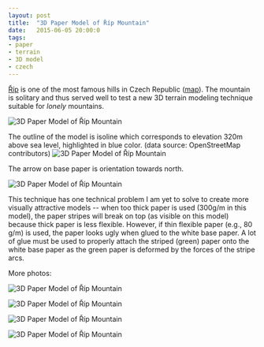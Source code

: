 ```yaml
---
layout: post
title:  "3D Paper Model of Říp Mountain"
date:   2015-06-05 20:00:0
tags:
- paper 
- terrain
- 3D model
- czech
---
```


[Říp](http://en.wikipedia.org/wiki/%C5%98%C3%ADp_Mountain) is one of the most famous hills in Czech Republic ([map](https://www.openstreetmap.org/#map=15/50.3871/14.2949&layers=C)). 
The mountain is solitary and thus served well to test a new 3D terrain modeling technique suitable for _lonely_ mountains.

![3D Paper Model of Říp Mountain]({{site.baseurl}}/images/2015-06-05-rip/02.jpg "3D Paper Model of Říp Mountain")

The outline of the model is isoline which corresponds to elevation 320m above sea level, highlighted in blue color. (data source: OpenStreetMap contributors)
![3D Paper Model of Říp Mountain]({{site.baseurl}}/images/2015-06-05-rip/11.png "3D Paper Model of Říp Mountain")

The arrow on base paper is orientation towards north.

![3D Paper Model of Říp Mountain]({{site.baseurl}}/images/2015-06-05-rip/01.jpg "3D Paper Model of Říp Mountain")


This technique has one technical problem I am yet to solve to create more visually attractive models -- when too thick paper is used (300g/m in this model), the paper stripes will break on top (as visible on this model) because thick paper is less flexible. However, if thin flexible paper (e.g., 80 g/m) is used, the paper looks ugly when glued to the white base paper. A lot of glue must be used to properly attach the striped (green) paper onto the white base paper as the green paper is deformed by the forces of the stripe arcs.

More photos:

![3D Paper Model of Říp Mountain]({{site.baseurl}}/images/2015-06-05-rip/06.jpg "3D Paper Model of Říp Mountain")

![3D Paper Model of Říp Mountain]({{site.baseurl}}/images/2015-06-05-rip/07.jpg "3D Paper Model of Říp Mountain")

![3D Paper Model of Říp Mountain]({{site.baseurl}}/images/2015-06-05-rip/08.jpg "3D Paper Model of Říp Mountain")

![3D Paper Model of Říp Mountain]({{site.baseurl}}/images/2015-06-05-rip/10.jpg "3D Paper Model of Říp Mountain")

